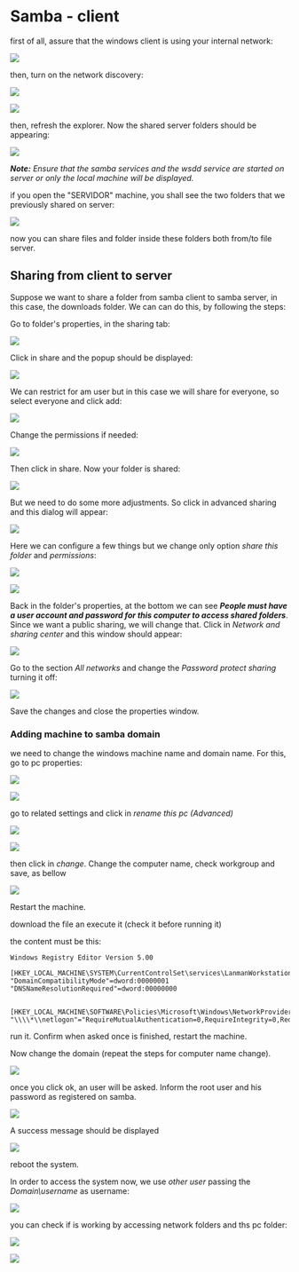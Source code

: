 # Samba - client

first of all, assure that the windows client is using your internal network:

![](https://github.com/lucaschf/Internet-Service-Management-and-Configuration/blob/main/images/client/samba-client-network-config-1.png)

then, turn on the network discovery:

![](https://github.com/lucaschf/Internet-Service-Management-and-Configuration/blob/main/images/client/samba-turn-on-network-discovery-step-1.png)

![](https://github.com/lucaschf/Internet-Service-Management-and-Configuration/blob/main/images/client/samba-turn-on-network-discovery-step-2.png)

then, refresh the explorer. Now the shared server folders should be appearing:

![](https://github.com/lucaschf/Internet-Service-Management-and-Configuration/blob/main/images/client/samba-network-sharing-1.png)

***Note:** Ensure that the samba services and the wsdd service are started on server or only the local machine will be displayed.*

if you open the "SERVIDOR" machine, you shall see the two folders that we previously shared on server:

![](https://github.com/lucaschf/Internet-Service-Management-and-Configuration/blob/main/images/client/samba-server-shared-folders.png)

now you can share files and folder inside these folders both from/to file server.

## Sharing from client to server

Suppose we want to share a folder from samba client to samba server, in this case, the downloads folder. We can can do this, by following the steps:

Go to folder's properties, in the sharing tab:

![](https://github.com/lucaschf/Internet-Service-Management-and-Configuration/blob/main/images/client/samba-sharing-from-client-step-1.png)

Click in share and the popup should be displayed:

![](https://github.com/lucaschf/Internet-Service-Management-and-Configuration/blob/main/images/client/samba-sharing-from-client-step-2.png)

We can restrict for am user but in this case we will share for everyone, so select everyone and click add:

![](https://github.com/lucaschf/Internet-Service-Management-and-Configuration/blob/main/images/client/samba-sharing-from-client-step-3.png)

Change the permissions if needed:

![](https://github.com/lucaschf/Internet-Service-Management-and-Configuration/blob/main/images/client/samba-sharing-from-client-step-4.png)

Then click in share. Now your folder is shared:

![](https://github.com/lucaschf/Internet-Service-Management-and-Configuration/blob/main/images/client/samba-sharing-from-client-step-5.png)

But we need to do some more adjustments. So click in advanced sharing and this dialog will appear:

![](https://github.com/lucaschf/Internet-Service-Management-and-Configuration/blob/main/images/client/samba-sharing-from-client-step-6.png)

Here we can configure a few things but we change only option *share this folder* and *permissions*:

![](https://github.com/lucaschf/Internet-Service-Management-and-Configuration/blob/main/images/client/samba-sharing-from-client-step-7.png)

![](https://github.com/lucaschf/Internet-Service-Management-and-Configuration/blob/main/images/client/samba-sharing-from-client-step-10.png)

Back in the folder's properties, at the bottom we can see ***People must have a user account and password for this computer to access shared folders***. Since we want a public sharing, we will change that. Click in *Network and sharing center* and this window should appear:

![](https://github.com/lucaschf/Internet-Service-Management-and-Configuration/blob/main/images/client/samba-sharing-from-client-step-8.png)

Go to the section *All networks* and change the *Password protect sharing* turning it off:

![](https://github.com/lucaschf/Internet-Service-Management-and-Configuration/blob/main/images/client/samba-sharing-from-client-step-9.png)

Save the changes and close the properties window.

### Adding machine to samba domain

we need to change the windows machine name and domain name. For this, go to pc properties:

![](https://github.com/lucaschf/Internet-Service-Management-and-Configuration/blob/main/images/client/samba-domain-register-step-1.png)

![](https://github.com/lucaschf/Internet-Service-Management-and-Configuration/blob/main/images/client/samba-domain-register-step-2.png)

go to related settings and click in *rename this pc (Advanced)*

![](https://github.com/lucaschf/Internet-Service-Management-and-Configuration/blob/main/images/client/samba-domain-register-step-3.png)

![](https://github.com/lucaschf/Internet-Service-Management-and-Configuration/blob/main/images/client/samba-domain-register-step-4.png)

then click in *change*. Change the computer name, check workgroup and save, as bellow

![](https://github.com/lucaschf/Internet-Service-Management-and-Configuration/blob/main/images/client/samba-domain-register-step-5.png)

Restart the machine.

download the file [](https://github.com/lucaschf/Internet-Service-Management-and-Configuration/blob/main/Win10-netlogon) an execute it (check it before running it)

the content must be this:

`````
Windows Registry Editor Version 5.00 

[HKEY_LOCAL_MACHINE\SYSTEM\CurrentControlSet\services\LanmanWorkstation\Parameters]
"DomainCompatibilityMode"=dword:00000001
"DNSNameResolutionRequired"=dword:00000000


[HKEY_LOCAL_MACHINE\SOFTWARE\Policies\Microsoft\Windows\NetworkProvider\HardenedPaths]
"\\\\*\\netlogon"="RequireMutualAuthentication=0,RequireIntegrity=0,RequirePrivacy=0" 
`````

run it. Confirm when asked once is finished, restart the machine.

Now change the domain (repeat the steps for computer name change). 

![](https://github.com/lucaschf/Internet-Service-Management-and-Configuration/blob/main/images/client/samba-domain-register-step-6.png)

once you click ok, an user will be asked. Inform the root user and his password as registered on samba.

![](https://github.com/lucaschf/Internet-Service-Management-and-Configuration/blob/main/images/client/samba-domain-register-step-7.png)

A success message should be displayed

![](https://github.com/lucaschf/Internet-Service-Management-and-Configuration/blob/main/images/client/samba-domain-register-step-8.png)

reboot the system.

In order to access the system now, we use *other user* passing the *Domain\username* as username:

![](https://github.com/lucaschf/Internet-Service-Management-and-Configuration/blob/main/images/client/samba-domain-register-step-9.png)

you can check if is working by accessing network folders and ths pc folder:

![](https://github.com/lucaschf/Internet-Service-Management-and-Configuration/blob/main/images/client/samba-domain-register-step-10.png)

![](https://github.com/lucaschf/Internet-Service-Management-and-Configuration/blob/main/images/client/samba-domain-register-step-11.png)